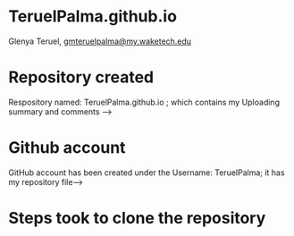 # TeruelPalma.github.io

Glenya Teruel, gmteruelpalma@my.waketech.edu
 
# Repository created 
 Respository named: TeruelPalma.github.io ; which contains my Uploading summary and comments -->
# Github account 
GitHub account has been created under the Username: TeruelPalma; 
it has my repository file-->


# Steps took to clone the repository 
<!-- After loging into my GitHub account and providing name to the file I was able to find the "Clone repository" button where I downloaded a copy of the repository and uploaded it into my desktop under my CTI.110 Folder -->   



